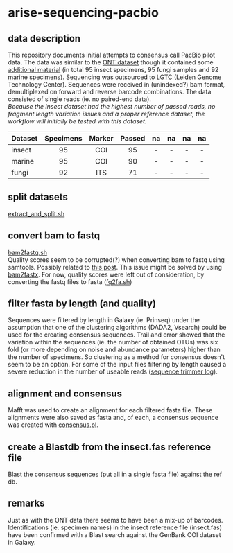 # arise-sequencing-pacbio
## data description
This repository documents initial attempts to consensus call PacBio pilot data.
The data was similar to the [ONT dataset](https://github.com/naturalis/arise-sequencing-nanopore) though
it contained some [additional material](https://docs.google.com/spreadsheets/d/11SVnGIaafMN7ybHoDktcJpbnDKnrdblw/edit#gid=776824571) (in total 95 insect specimens, 95 fungi samples and 92 marine specimens). Sequencing was outsourced to [LGTC](https://www.lumc.nl/org/lgtc/) (Leiden Genome Technology Center). Sequences were received in (unindexed?) bam format, demultiplexed on forward and reverse barcode combinations. The data consisted of single reads (ie. no paired-end data).\
*Because the insect dataset had the highest number of passed reads, no fragment length variation issues and a proper reference dataset, the workflow will initially be tested with this dataset.*

|Dataset|Specimens|Marker|Passed|na|na|na|na|
|:---|:---:|:---:|:---:|:---:|:---:|:---:|:---:|
|insect|95|COI|95|-|-|-|-|
|marine|95|COI|90|-|-|-|-|
|fungi|92|ITS|71|-|-|-|-|

## split datasets
[extract_and_split.sh](https://github.com/naturalis/arise-sequencing-pacbio/blob/main/scripts/extract_and_split.sh)

## convert bam to fastq
[bam2fastq.sh](https://github.com/naturalis/arise-sequencing-pacbio/blob/main/scripts/bam2fq.sh)\
Quality scores seem to be corrupted(?) when converting bam to fastq using samtools. Possibly related to [this post](http://seqanswers.com/forums/showthread.php?t=77954). This issue might be solved by using [bam2fastx](https://github.com/PacificBiosciences/bam2fastx). For now, quality scores were left out of consideration, by converting the fastq files to fasta ([fq2fa.sh](https://github.com/naturalis/arise-sequencing-pacbio/blob/main/scripts/fq2fas.sh))

## filter fasta by length (and quality)
Sequences were filtered by length in Galaxy (ie. Prinseq) under the assumption that one of the clustering algorithms (DADA2, Vsearch) could be used for the creating consensus sequences. Trail and error showed that the variation within the sequences (ie. the number of obtained OTUs) was six fold (or more depending on noise and abundance parameters) higher than the number of specimens. So clustering as a method for consensus doesn't seem to be an option. For some of the input files filtering by length caused a severe reduction in the number of useable reads ([sequence trimmer log](https://github.com/naturalis/arise-sequencing-pacbio/blob/main/logs/sequence_trimmer_log.txt)).

## alignment and consensus
Mafft was used to create an alignment for each filtered fasta file. These alignments were also saved as fasta and, of each, a consensus sequence was created with [consensus.pl](https://github.com/josephhughes/Sequence-manipulation).


## create a Blastdb from the insect.fas reference file
Blast the consensus sequences (put all in a single fasta file) against the ref db.

## remarks
Just as with the ONT data there seems to have been a mix-up of barcodes.\
Identifications (ie. specimen names) in the insect reference file (insect.fas) have been confirmed with a Blast search against the GenBank COI dataset in Galaxy.

